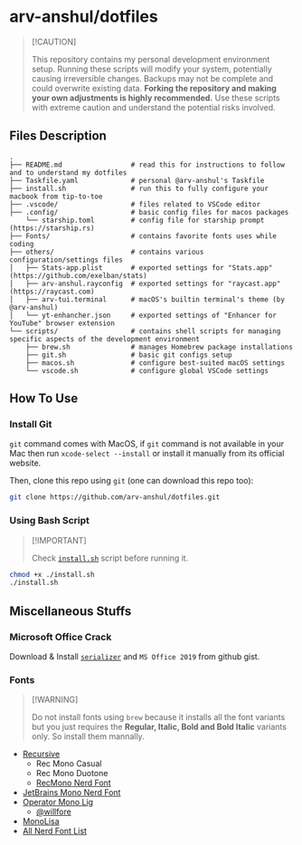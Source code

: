 # arv-anshul/dotfiles

> \[!CAUTION\]
>
> This repository contains my personal development environment setup. Running these scripts will modify your system,
> potentially causing irreversible changes. Backups may not be complete and could overwrite existing data. **Forking the
> repository and making your own adjustments is highly recommended.** Use these scripts with extreme caution and
> understand the potential risks involved.

## Files Description

```
.
├── README.md                 # read this for instructions to follow and to understand my dotfiles
├── Taskfile.yaml             # personal @arv-anshul's Taskfile
├── install.sh                # run this to fully configure your macbook from tip-to-toe
├── .vscode/                  # files related to VSCode editor
├── .config/                  # basic config files for macos packages
    └── starship.toml         # config file for starship prompt (https://starship.rs)
├── Fonts/                    # contains favorite fonts uses while coding
├── others/                   # contains various configuration/settings files
│   ├── Stats-app.plist       # exported settings for "Stats.app" (https://github.com/exelban/stats)
│   ├── arv-anshul.rayconfig  # exported settings for "raycast.app" (https://raycast.com)
│   ├── arv-tui.terminal      # macOS's builtin terminal's theme (by @arv-anshul)
│   └── yt-enhancher.json     # exported settings of "Enhancer for YouTube" browser extension
└── scripts/                  # contains shell scripts for managing specific aspects of the development environment
    ├── brew.sh               # manages Homebrew package installations
    ├── git.sh                # basic git configs setup
    ├── macos.sh              # configure best-suited macOS settings
    └── vscode.sh             # configure global VSCode settings
```

## How To Use

### Install Git

`git` command comes with MacOS, if `git` command is not available in your Mac then run `xcode-select --install` or
install it manually from its official website.

Then, clone this repo using `git` (one can download this repo too):

```bash
git clone https://github.com/arv-anshul/dotfiles.git
```

### Using Bash Script

> \[!IMPORTANT\]
>
> Check [`install.sh`](./install.sh) script before running it.

```bash
chmod +x ./install.sh
./install.sh
```

## Miscellaneous Stuffs

### Microsoft Office Crack

Download & Install [`serializer`](https://gist.github.com/zthxxx/9ddc171d00df98cbf8b4b0d8469ce90a) and `MS Office 2019`
from github gist.

### Fonts

> \[!WARNING\]
>
> Do not install fonts using `brew` because it installs all the font variants but you just requires the **Regular,
> Italic, Bold and Bold Italic** variants only. So install them mannally.

- [Recursive](https://github.com/arrowtype/recursive/releases/download/v1.085/ArrowType-Recursive-1.085.zip)
  - Rec Mono Casual
  - Rec Mono Duotone
  - [RecMono Nerd Font](https://github.com/ryanoasis/nerd-fonts/releases/download/v3.2.1/Recursive.zip)
- [JetBrains Mono Nerd Font](https://github.com/ryanoasis/nerd-fonts/releases/download/v3.2.1/JetBrainsMono.zip)
- [Operator Mono Lig](https://github.com/arv-anshul/dotfiles/tree/main/Fonts/OperatorMonoLig)
  - [@willfore](https://github.com/willfore/vscode_operator_mono_lig.git)
- [MonoLisa](Fonts/MonoLisa)
- [All Nerd Font List](https://www.nerdfonts.com/font-downloads)
